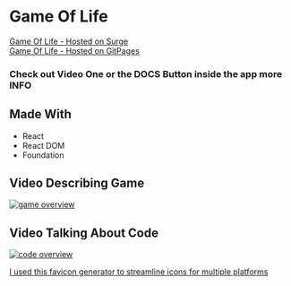 # Game Of Life
[Game Of Life - Hosted on Surge](http://game-of-life-benjaminadk.surge.sh/)
<br/>
[Game Of Life - Hosted on GitPages](https://benjaminadk.github.io/game-of-life/index.html)

### Check out Video One or the DOCS Button inside the app more INFO

## Made With
- React
- React DOM
- Foundation

## Video Describing Game
[![game overview](https://s3-us-west-2.amazonaws.com/s.cdpn.io/1216298/Screenshot%202017-07-08%20at%2011.17.29%20PM.png)](http://www.youtube.com/watch?v=3ydJBLwXWTY)
## Video Talking About Code
[![code overview](http://img.youtube.com/vi/8GlF_AbXW04/0.jpg)](http://www.youtube.com/watch?v=8GlF_AbXW04)

[I used this favicon generator to streamline icons for multiple platforms](http://realfavicongenerator.net/)
